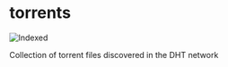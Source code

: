 torrents 
========
![Indexed](https://img.shields.io/badge/indexed-17657-blue)

Collection of torrent files discovered in the DHT network
